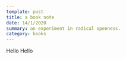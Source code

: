 ```yaml
---
template: post
title: a book note
date: 14/1/2020
summary: an experiment in radical openness.
category: books
---
```


Hello Hello